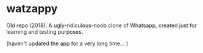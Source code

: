 # watzappy

Old repo (2018). A ugly-ridiculous-noob clone of Whatsapp, created just for learning and testing purposes.

(haven't updated the app for a very long time... )

